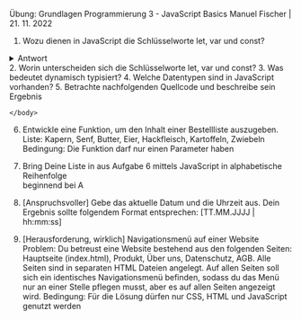 Übung: Grundlagen Programmierung 3 - JavaScript Basics
Manuel Fischer | 21. 11. 2022

1.  Wozu dienen in JavaScript die Schlüsselworte let, var und const?
<details>
<summary>Antwort</summary>
das ist eine antwort
</details>
2.  Worin unterscheiden sich die Schlüsselworte let, var und const?
3.  Was bedeutet dynamisch typisiert?
4.  Welche Datentypen sind in JavaScript vorhanden?
5.  Betrachte nachfolgenden Quellcode und beschreibe sein Ergebnis

<!DOCTYPE html>
<html>
    <head>
        <script>
            function addiere(wert1 = 0, wert2 = 0){
                console.log(wert1 + wert2)
            }            
        </script>
    </head>
    <body>

    </body>
</html>

6.  Entwickle eine Funktion, um den Inhalt einer Bestellliste auszugeben.
    Liste: Kapern, Senf, Butter, Eier, Hackfleisch, Kartoffeln, Zwiebeln
    Bedingung: Die Funktion darf nur einen Parameter haben 
7.  Bring Deine Liste in aus Aufgabe 6 mittels JavaScript in alphabetische Reihenfolge      
    beginnend bei A
8.  [Anspruchsvoller] Gebe das aktuelle Datum und die Uhrzeit aus. Dein Ergebnis sollte 
    folgendem Format entsprechen: [TT.MM.JJJJ | hh:mm:ss] 

9.  [Herausforderung, wirklich] Navigationsmenü auf einer Website
    Problem: Du betreust eine Website bestehend aus den folgenden Seiten: Hauptseite (index.html), Produkt, Über uns, Datenschutz, AGB. Alle Seiten sind in separaten HTML Dateien angelegt. Auf allen Seiten soll sich ein identisches Navigationsmenü befinden, sodass du das Menü nur an einer Stelle pflegen musst, aber es auf allen Seiten angezeigt wird.
    Bedingung: Für die Lösung dürfen nur CSS, HTML und JavaScript genutzt werden 
